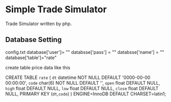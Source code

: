 #  Simple Trade Simulator

Trade Simulator written by php.

## Database Setting

config.txt
 database['user']= ""
 databsse['pass'] = ""
 databsse['name'] = ""
 database['table']="rate"


create table price data like this

CREATE TABLE `rate` (
  `dt` datetime NOT NULL DEFAULT '0000-00-00 00:00:00',
  `code` char(6) NOT NULL DEFAULT '',
  `open` float DEFAULT NULL,
  `high` float DEFAULT NULL,
  `low` float DEFAULT NULL,
  `close` float DEFAULT NULL,
  PRIMARY KEY (`dt`,`code`)
) ENGINE=InnoDB DEFAULT CHARSET=latin1;



